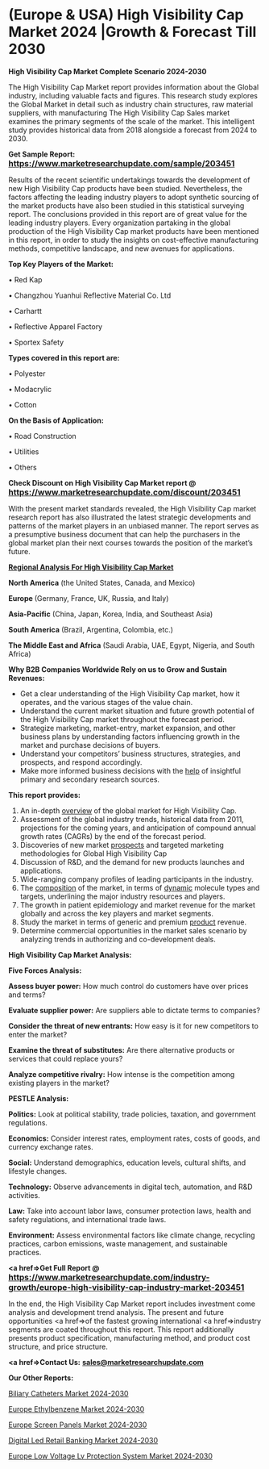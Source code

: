 # (Europe & USA) High Visibility Cap Market 2024 |Growth & Forecast Till 2030

<strong>High Visibility Cap Market Complete Scenario 2024-2030</strong>

The High Visibility Cap Market report provides information about the Global industry, including valuable facts and figures. This research study explores the Global Market in detail such as industry chain structures, raw material suppliers, with manufacturing The High Visibility Cap Sales market examines the primary segments of the scale of the market. This intelligent study provides historical data from 2018 alongside a forecast from 2024 to 2030.

<strong>Get Sample Report: <a href=https://www.marketresearchupdate.com/sample/203451><font size=3 color=#0000ff>https://www.marketresearchupdate.com/sample/203451</font></a></strong>

Results of the recent scientific undertakings towards the development of new High Visibility Cap products have been studied. Nevertheless, the factors affecting the leading industry players to adopt synthetic sourcing of the market products have also been studied in this statistical surveying report. The conclusions provided in this report are of great value for the leading industry players. Every organization partaking in the global production of the High Visibility Cap market products have been mentioned in this report, in order to study the insights on cost-effective manufacturing methods, competitive landscape, and new avenues for applications.

<strong>Top Key Players of the Market:</strong>

• Red Kap

• Changzhou Yuanhui Reflective Material Co. Ltd

• Carhartt

• Reflective Apparel Factory

• Sportex Safety

<strong>Types covered in this report are: </strong>

• Polyester

• Modacrylic

• Cotton

<strong>On the Basis of Application:</strong>

• Road Construction

• Utilities

• Others

<strong>Check Discount on High Visibility Cap Market report @ <a href=https://www.marketresearchupdate.com/discount/203451><font size=3 color=#0000ff>https://www.marketresearchupdate.com/discount/203451</font></a></strong>

With the present market standards revealed, the High Visibility Cap market research report has also illustrated the latest strategic developments and patterns of the market players in an unbiased manner. The report serves as a presumptive business document that can help the purchasers in the global market plan their next courses towards the position of the market’s future.

<strong><u><b>Regional Analysis For High Visibility Cap Market</b></u></strong>

<strong><b>North America</b></strong> (the United States, Canada, and Mexico)

<strong><b>Europe </b></strong>(Germany, France, UK, Russia, and Italy)

<strong><b>Asia-Pacific</b></strong> (China, Japan, Korea, India, and Southeast Asia)

<strong><b>South America</b></strong> (Brazil, Argentina, Colombia, etc.)

<strong><b>The Middle East and Africa</b></strong> (Saudi Arabia, UAE, Egypt, Nigeria, and South Africa)

<strong>Why B2B Companies Worldwide Rely on us to Grow and Sustain Revenues:</strong>
<ul>
  <li>Get a clear understanding of the High Visibility Cap market, how it operates, and the various stages of the value chain.</li>
  <li>Understand the current market situation and future growth potential of the High Visibility Cap market throughout the forecast period.</li>
  <li>Strategize marketing, market-entry, market expansion, and other business plans by understanding factors influencing growth in the market and purchase decisions of buyers.</li>
  <li>Understand your competitors’ business structures, strategies, and prospects, and respond accordingly.</li>
  <li>Make more informed business decisions with the <a href=ASDF991299>help</a> of insightful primary and secondary research sources.</li>
</ul>
<strong>This report provides:</strong>
<ol>
  <li>An in-depth <a href=>overview</a> of the global market for High Visibility Cap.</li>
  <li>Assessment of the global industry trends, historical data from 2011, projections for the coming years, and anticipation of compound annual growth rates (CAGRs) by the end of the forecast period.</li>
  <li>Discoveries of new market <a href=>prospects</a> and targeted marketing methodologies for Global High Visibility Cap</li>
  <li>Discussion of R&amp;D, and the demand for new products launches and applications.</li>
  <li>Wide-ranging company profiles of leading participants in the industry.</li>
  <li>The <a href=ASDF881288>composition</a> of the market, in terms of <a href=>dynamic</a> molecule types and targets, underlining the major industry resources and players.</li>
  <li>The growth in patient epidemiology and market revenue for the market globally and across the key players and market segments.</li>
  <li>Study the market in terms of generic and premium <a href=>product</a> revenue.</li>
  <li>Determine commercial opportunities in the market sales scenario by analyzing trends in authorizing and co-development deals.</li>
</ol>

<strong>High Visibility Cap Market Analysis:</strong>

<strong>Five Forces Analysis:</strong>

<strong>Assess buyer power:</strong> How much control do customers have over prices and terms?

<strong>Evaluate supplier power:</strong> Are suppliers able to dictate terms to companies?

<strong>Consider the threat of new entrants:</strong> How easy is it for new competitors to enter the market?

<strong>Examine the threat of substitutes:</strong> Are there alternative products or services that could replace yours?

<strong>Analyze competitive rivalry:</strong> How intense is the competition among existing players in the market?

<strong>PESTLE Analysis:</strong>

<strong>Politics:</strong> Look at political stability, trade policies, taxation, and government regulations.

<strong>Economics:</strong> Consider interest rates, employment rates, costs of goods, and currency exchange rates.

<strong>Social:</strong> Understand demographics, education levels, cultural shifts, and lifestyle changes.

<strong>Technology:</strong> Observe advancements in digital tech, automation, and R&D activities.

<strong>Law:</strong> Take into account labor laws, consumer protection laws, health and safety regulations, and international trade laws.

<strong>Environment:</strong> Assess environmental factors like climate change, recycling practices, carbon emissions, waste management, and sustainable practices.

<strong><a href=>Get Full Report</a> @ <a href=https://www.marketresearchupdate.com/industry-growth/europe-high-visibility-cap-industry-market-203451><font size=3 color=#0000ff>https://www.marketresearchupdate.com/industry-growth/europe-high-visibility-cap-industry-market-203451</font></a></strong>

In the end, the High Visibility Cap Market report includes investment come analysis and development trend analysis. The present and future opportunities <a href=>of</a> the fastest growing international <a href=>industry</a> segments are coated throughout this report. This report additionally presents product specification, manufacturing method, and product cost structure, and price structure.

<strong><a href=><strong>Contact Us:</strong></a></strong>
<strong>sales@marketresearchupdate.com</strong>

<strong>Our Other Reports:</strong>

<a href=https://www.linkedin.com/pulse/biliary-catheters-market-opportunities-stay-ahead>Biliary Catheters Market 2024-2030</a>

<a href=https://www.linkedin.com/pulse/europe-ethylbenzene-market-size-economic-aspect-future>Europe Ethylbenzene Market 2024-2030</a>

<a href=https://www.linkedin.com/pulse/europe-screen-panels-market-size-analysis-leading>Europe Screen Panels Market 2024-2030</a>

<a href=https://www.linkedin.com/pulse/digital-led-retail-banking-market-outlook-2023-rmtjf/>Digital Led Retail Banking Market 2024-2030</a>

<a href=https://www.linkedin.com/pulse/europe-low-voltage-lv-protection-system-market-pimkf/>Europe Low Voltage Lv Protection System Market 2024-2030</a>


